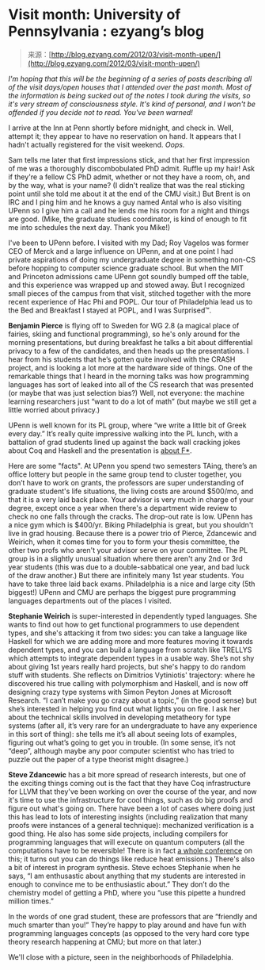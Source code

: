 <!--yml
category: 未分类
date: 2024-07-01 18:17:32
-->

# Visit month: University of Pennsylvania : ezyang’s blog

> 来源：[http://blog.ezyang.com/2012/03/visit-month-upen/](http://blog.ezyang.com/2012/03/visit-month-upen/)

*I'm hoping that this will be the beginning of a series of posts describing all of the visit days/open houses that I attended over the past month. Most of the information is being sucked out of the notes I took during the visits, so it's very stream of consciousness style. It's kind of personal, and I won't be offended if you decide not to read. You've been warned!*

I arrive at the Inn at Penn shortly before midnight, and check in. Well, attempt it; they appear to have no reservation on hand. It appears that I hadn't actually registered for the visit weekend. *Oops.*

Sam tells me later that first impressions stick, and that her first impression of me was a thoroughly discombobulated PhD admit. Ruffle up my hair! Ask if they're a fellow CS PhD admit, whether or not they have a room, oh, and by the way, what is your name? (I didn't realize that was the real sticking point until she told me about it at the end of the CMU visit.) But Brent is on IRC and I ping him and he knows a guy named Antal who is also visiting UPenn so I give him a call and he lends me his room for a night and things are good. (Mike, the graduate studies coordinator, is kind of enough to fit me into schedules the next day. Thank you Mike!)

I've been to UPenn before. I visited with my Dad; Roy Vagelos was former CEO of Merck and a large influence on UPenn, and at one point I had private aspirations of doing my undergraduate degree in something non-CS before hopping to computer science graduate school. But when the MIT and Princeton admissions came UPenn got soundly bumped off the table, and this experience was wrapped up and stowed away. But I recognized small pieces of the campus from that visit, stitched together with the more recent experience of Hac Phi and POPL. Our tour of Philadelphia lead us to the Bed and Breakfast I stayed at POPL, and I was Surprised™.

**Benjamin Pierce** is flying off to Sweden for WG 2.8 (a magical place of fairies, skiing and functional programming), so he's only around for the morning presentations, but during breakfast he talks a bit about differential privacy to a few of the candidates, and then heads up the presentations. I hear from his students that he’s gotten quite involved with the CRASH project, and is looking a lot more at the hardware side of things. One of the remarkable things that I heard in the morning talks was how programming languages has sort of leaked into all of the CS research that was presented (or maybe that was just selection bias?) Well, not everyone: the machine learning researchers just “want to do a lot of math” (but maybe we still get a little worried about privacy.)

UPenn is well known for its PL group, where “we write a little bit of Greek every day.” It’s really quite impressive walking into the PL lunch, with a battalion of grad students lined up against the back wall cracking jokes about Coq and Haskell and the presentation is [about F*](http://blog.ezyang.com/2011/10/the-new-reflections-on-trusting-trust/).

Here are some "facts". At UPenn you spend two semesters TAing, there’s an office lottery but people in the same group tend to cluster together, you don’t have to work on grants, the professors are super understanding of graduate student's life situations, the living costs are around $500/mo, and that it is a very laid back place. Your advisor is very much in charge of your degree, except once a year when there's a department wide review to check no one falls through the cracks. The drop-out rate is low. UPenn has a nice gym which is $400/yr. Biking Philadelphia is great, but you shouldn't live in grad housing. Because there is a power trio of Pierce, Zdancewic and Weirich, when it comes time for you to form your thesis committee, the other two profs who aren't your advisor serve on your committee. The PL group is in a slightly unusual situation where there aren't any 2nd or 3rd year students (this was due to a double-sabbatical one year, and bad luck of the draw another.) But there are infinitely many 1st year students. You have to take three laid back exams. Philadelphia is a nice and large city (5th biggest!) UPenn and CMU are perhaps the biggest pure programming languages departments out of the places I visited.

**Stephanie Weirich** is super-interested in dependently typed languages. She wants to find out how to get functional programmers to use dependent types, and she's attacking it from two sides: you can take a language like Haskell for which we are adding more and more features moving it towards dependent types, and you can build a language from scratch like TRELLYS which attempts to integrate dependent types in a usable way. She’s not shy about giving 1st years really hard projects, but she's happy to do random stuff with students. She reflects on Dimitrios Vytiniotis' trajectory: where he discovered his true calling with polymorphism and Haskell, and is now off designing crazy type systems with Simon Peyton Jones at Microsoft Research. “I can’t make you go crazy about a topic,” (in the good sense) but she’s interested in helping you find out what lights you on fire. I ask her about the technical skills involved in developing metatheory for type systems (after all, it’s very rare for an undergraduate to have any experience in this sort of thing): she tells me it’s all about seeing lots of examples, figuring out what’s going to get you in trouble. (In some sense, it’s not “deep”, although maybe any poor computer scientist who has tried to puzzle out the paper of a type theorist might disagree.)

**Steve Zdancewic** has a bit more spread of research interests, but one of the exciting things coming out is the fact that they have Coq infrastructure for LLVM that they've been working on over the course of the year, and now it's time to use the infrastructure for cool things, such as do big proofs and figure out what's going on. There have been a lot of cases where doing just this has lead to lots of interesting insights (including realization that many proofs were instances of a general technique): mechanized verification is a good thing. He also has some side projects, including compilers for programming languages that will execute on quantum computers (all the computations have to be reversible! There is in fact [a whole conference](http://www.reversible-computation.org/2012/cms/) on this; it turns out you can do things like reduce heat emissions.) There's also a bit of interest in program synthesis. Steve echoes Stephanie when he says, “I am enthusastic about anything that my students are interested in enough to convince me to be enthusiastic about.” They don’t do the chemistry model of getting a PhD, where you “use this pipette a hundred million times.”

In the words of one grad student, these are professors that are “friendly and much smarter than you!” They’re happy to play around and have fun with programming languages concepts (as opposed to the very hard core type theory research happening at CMU; but more on that later.)

We'll close with a picture, seen in the neighborhoods of Philadelphia.